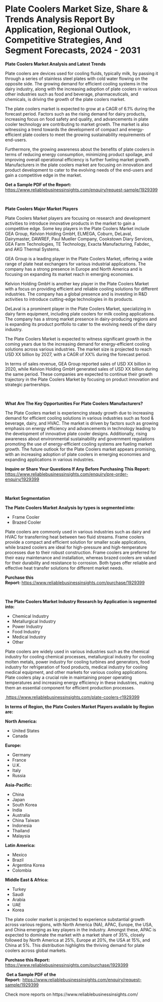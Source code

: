 <p><h1>Plate Coolers Market Size, Share & Trends Analysis Report By Application, Regional Outlook, Competitive Strategies, And Segment Forecasts, 2024 - 2031</h1></p><p><strong>Plate Coolers Market Analysis and Latest Trends</strong></p>
<p><p>Plate coolers are devices used for cooling fluids, typically milk, by passing it through a series of stainless steel plates with cold water flowing on the opposite side. The growing demand for efficient cooling systems in the dairy industry, along with the increasing adoption of plate coolers in various other industries such as food and beverage, pharmaceuticals, and chemicals, is driving the growth of the plate coolers market.</p><p>The plate coolers market is expected to grow at a CAGR of 6.1% during the forecast period. Factors such as the rising demand for dairy products, increasing focus on food safety and quality, and advancements in plate cooler technology are contributing to market growth. The market is also witnessing a trend towards the development of compact and energy-efficient plate coolers to meet the growing sustainability requirements of end-users.</p><p>Furthermore, the growing awareness about the benefits of plate coolers in terms of reducing energy consumption, minimizing product spoilage, and improving overall operational efficiency is further fueling market growth. Manufacturers in the plate coolers market are focusing on innovation and product development to cater to the evolving needs of the end-users and gain a competitive edge in the market.</p></p>
<p><strong>Get a Sample PDF of the Report:&nbsp;</strong> <a href="https://www.reliablebusinessinsights.com/enquiry/request-sample/1929399">https://www.reliablebusinessinsights.com/enquiry/request-sample/1929399</a></p>
<p>&nbsp;</p>
<p><strong>Plate Coolers Major Market Players</strong></p>
<p><p>Plate Coolers Market players are focusing on research and development activities to introduce innovative products in the market to gain a competitive edge. Some key players in the Plate Coolers Market include GEA Group, Kelvion Holding GmbH, ELMEGA, Coburn, DeLaval, Dairymaster, DAWREF, Paul Mueller Company, Cookstown Diary Services, GEA Farm Technologies, TE Technology, Exacta Manufacturing, Fabdec, and AKG Thermal Systems.</p><p>GEA Group is a leading player in the Plate Coolers Market, offering a wide range of plate heat exchangers for various industrial applications. The company has a strong presence in Europe and North America and is focusing on expanding its market reach in emerging economies.</p><p>Kelvion Holding GmbH is another key player in the Plate Coolers Market with a focus on providing efficient and reliable cooling solutions for different industries. The company has a global presence and is investing in R&D activities to introduce cutting-edge technologies in its products.</p><p>DeLaval is a prominent player in the Plate Coolers Market, specializing in dairy farm equipment, including plate coolers for milk cooling applications. The company has a strong market presence in dairy-producing regions and is expanding its product portfolio to cater to the evolving needs of the dairy industry.</p><p>The Plate Coolers Market is expected to witness significant growth in the coming years due to the increasing demand for energy-efficient cooling solutions across various industries. The market size is projected to reach USD XX billion by 2027, with a CAGR of XX% during the forecast period.</p><p>In terms of sales revenue, GEA Group reported sales of USD XX billion in 2020, while Kelvion Holding GmbH generated sales of USD XX billion during the same period. These companies are expected to continue their growth trajectory in the Plate Coolers Market by focusing on product innovation and strategic partnerships.</p></p>
<p>&nbsp;</p>
<p><strong>What Are The Key Opportunities For Plate Coolers Manufacturers?</strong></p>
<p><p>The Plate Coolers market is experiencing steady growth due to increasing demand for efficient cooling solutions in various industries such as food & beverage, dairy, and HVAC. The market is driven by factors such as growing emphasis on energy efficiency and advancements in technology leading to the development of innovative plate cooler designs. Additionally, rising awareness about environmental sustainability and government regulations promoting the use of energy-efficient cooling systems are fueling market growth. The future outlook for the Plate Coolers market appears promising, with an increasing adoption of plate coolers in emerging economies and expanding applications in various industries.</p></p>
<p><strong>Inquire or Share Your Questions If Any Before Purchasing This Report:</strong> <a href="https://www.reliablebusinessinsights.com/enquiry/pre-order-enquiry/1929399">https://www.reliablebusinessinsights.com/enquiry/pre-order-enquiry/1929399</a></p>
<p>&nbsp;</p>
<p><strong>Market Segmentation</strong></p>
<p><strong>The Plate Coolers Market Analysis by types is segmented into:</strong></p>
<p><ul><li>Frame Cooler</li><li>Brazed Cooler</li></ul></p>
<p><p>Plate coolers are commonly used in various industries such as dairy and HVAC for transferring heat between two fluid streams. Frame coolers provide a compact and efficient solution for smaller scale applications, while brazed coolers are ideal for high-pressure and high-temperature processes due to their robust construction. Frame coolers are preferred for their easy maintenance and installation, whereas brazed coolers are valued for their durability and resistance to corrosion. Both types offer reliable and effective heat transfer solutions for different market needs.</p></p>
<p><strong>Purchase this Report:&nbsp;</strong><a href="https://www.reliablebusinessinsights.com/purchase/1929399">https://www.reliablebusinessinsights.com/purchase/1929399</a></p>
<p>&nbsp;</p>
<p><strong>The Plate Coolers Market Industry Research by Application is segmented into:</strong></p>
<p><ul><li>Chemical Industry</li><li>Metallurgical Industry</li><li>Power Industry</li><li>Food Industry</li><li>Medical Industry</li><li>Other</li></ul></p>
<p><p>Plate coolers are widely used in various industries such as the chemical industry for cooling chemical processes, metallurgical industry for cooling molten metals, power industry for cooling turbines and generators, food industry for refrigeration of food products, medical industry for cooling medical equipment, and other markets for various cooling applications. Plate coolers play a crucial role in maintaining proper operating temperatures and increasing energy efficiency in these industries, making them an essential component for efficient production processes.</p></p>
<p><a href="https://www.reliablebusinessinsights.com/plate-coolers-r1929399">&nbsp;https://www.reliablebusinessinsights.com/plate-coolers-r1929399</a></p>
<p><strong>In terms of Region, the Plate Coolers Market Players available by Region are:</strong></p>
<p>
    <p> <strong> North America: </strong>
        <ul>
            <li>United States</li>
            <li>Canada</li>
        </ul>
        </p> 
    <p> <strong> Europe: </strong>
        <ul>
            <li>Germany</li>
            <li>France</li>
            <li>U.K.</li>
            <li>Italy</li>
            <li>Russia</li>
        </ul>
        </p> 
    <p> <strong> Asia-Pacific: </strong>
        <ul>
            <li>China</li>
            <li>Japan</li>
            <li>South Korea</li>
            <li>India</li>
            <li>Australia</li>
            <li>China Taiwan</li>
            <li>Indonesia</li>
            <li>Thailand</li>
            <li>Malaysia</li>
        </ul>
        </p> 
    <p> <strong> Latin America: </strong>
        <ul>
            <li>Mexico</li>
            <li>Brazil</li>
            <li>Argentina Korea</li>
            <li>Colombia</li>
        </ul>
        </p> 
    <p> <strong> Middle East & Africa: </strong>
        <ul>
            <li>Turkey</li>
            <li>Saudi</li>
            <li>Arabia</li>
            <li>UAE</li>
            <li>Korea</li>
        </ul>
    </p>
    </p>
<p><p>The plate cooler market is projected to experience substantial growth across various regions, with North America (NA), APAC, Europe, the USA, and China emerging as key players in the industry. Amongst these, APAC is expected to dominate the market with a market share of 35%, closely followed by North America at 25%, Europe at 20%, the USA at 15%, and China at 5%. This distribution highlights the thriving demand for plate coolers across global markets.</p></p>
<p><strong>Purchase this Report: </strong><a href="https://www.reliablebusinessinsights.com/purchase/1929399">https://www.reliablebusinessinsights.com/purchase/1929399</a></p>
<p>&nbsp;<strong>Get a Sample PDF of the Report:&nbsp;&nbsp;</strong><a href="https://www.reliablebusinessinsights.com/enquiry/request-sample/1929399">https://www.reliablebusinessinsights.com/enquiry/request-sample/1929399</a></p>
<p><strong></strong></p>
<p>Check more reports on https://www.reliablebusinessinsights.com/</p>
